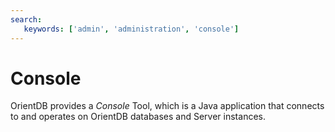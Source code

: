 ```yaml
---
search:
   keywords: ['admin', 'administration', 'console']
---
```


<!-- proofread 2015-01-05 SAM -->

# Console

OrientDB provides a _Console_ Tool, which is a Java application that connects to and operates on OrientDB databases and Server instances.

